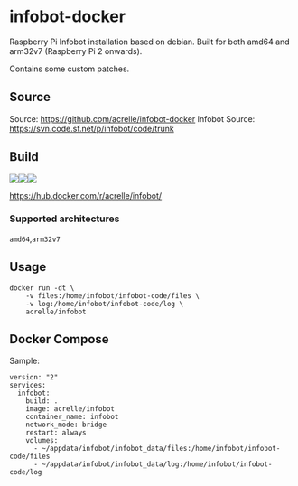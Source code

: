 # infobot-docker

Raspberry Pi Infobot installation based on debian. Built for both amd64 and arm32v7 (Raspberry Pi 2 onwards).

Contains some custom patches.

## Source
Source: https://github.com/acrelle/infobot-docker
Infobot Source: https://svn.code.sf.net/p/infobot/code/trunk 

## Build 
[![](https://images.microbadger.com/badges/version/acrelle/infobot.svg)](https://microbadger.com/images/acrelle/infobot "Get your own version badge on microbadger.com")[![](https://images.microbadger.com/badges/image/acrelle/infobot.svg)](https://microbadger.com/images/acrelle/infobot "Get your own image badge on microbadger.com")![](https://travis-ci.com/acrelle/infobot-docker.svg?branch=master)

https://hub.docker.com/r/acrelle/infobot/

### Supported architectures

`amd64`,`arm32v7`

## Usage

```
docker run -dt \
    -v files:/home/infobot/infobot-code/files \
    -v log:/home/infobot/infobot-code/log \
    acrelle/infobot
```

## Docker Compose

Sample:

```
version: "2"
services:
  infobot:
    build: .
    image: acrelle/infobot
    container_name: infobot
    network_mode: bridge
    restart: always
    volumes:
      - ~/appdata/infobot/infobot_data/files:/home/infobot/infobot-code/files 
      - ~/appdata/infobot/infobot_data/log:/home/infobot/infobot-code/log
```
